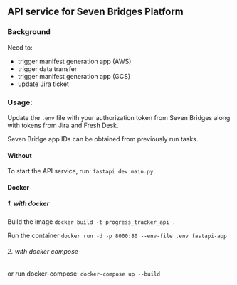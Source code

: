 ## API service for Seven Bridges Platform

### Background
Need to:
- trigger manifest generation app (AWS)
- trigger data transfer
- trigger manifest generation app (GCS)
- update Jira ticket

### Usage:
Update the `.env` file with your authorization token from Seven Bridges along with tokens from Jira and Fresh Desk.

Seven Bridge app IDs can be obtained from previously run tasks.

#### Without
To start the API service, run:
`fastapi dev main.py`


#### Docker
##### 1. with docker
Build the image
`docker build -t progress_tracker_api .`

Run the container
`docker run -d -p 8000:80 --env-file .env fastapi-app`

###### 2. with docker compose
or run docker-compose:
`docker-compose up --build`